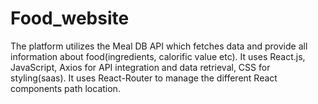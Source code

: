 # Food_website
The platform utilizes the Meal DB API which fetches data and provide all information about food(ingredients, calorific value etc). It uses React.js, JavaScript, Axios for API integration and data retrieval, CSS for styling(saas). It uses React-Router to manage the different React components path location.
